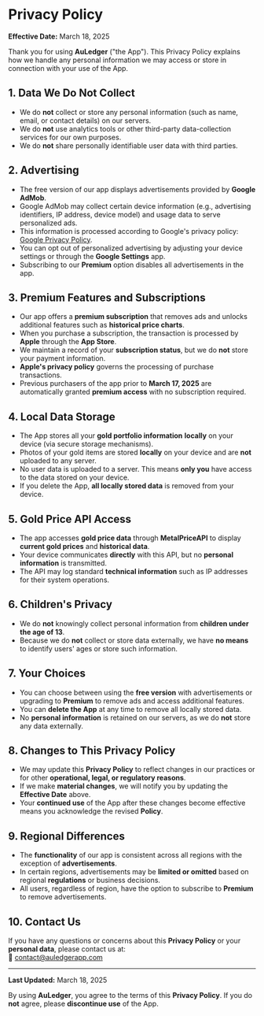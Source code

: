 # Privacy Policy

**Effective Date:** March 18, 2025

Thank you for using **AuLedger** ("the App"). This Privacy Policy explains how we handle any personal information we may access or store in connection with your use of the App.

## 1. Data We Do Not Collect
- We do **not** collect or store any personal information (such as name, email, or contact details) on our servers.
- We do **not** use analytics tools or other third-party data-collection services for our own purposes.
- We do **not** share personally identifiable user data with third parties.

## 2. Advertising
- The free version of our app displays advertisements provided by **Google AdMob**.
- Google AdMob may collect certain device information (e.g., advertising identifiers, IP address, device model) and usage data to serve personalized ads.
- This information is processed according to Google's privacy policy: [Google Privacy Policy](https://policies.google.com/privacy).
- You can opt out of personalized advertising by adjusting your device settings or through the **Google Settings** app.
- Subscribing to our **Premium** option disables all advertisements in the app.

## 3. Premium Features and Subscriptions
- Our app offers a **premium subscription** that removes ads and unlocks additional features such as **historical price charts**.
- When you purchase a subscription, the transaction is processed by **Apple** through the **App Store**.
- We maintain a record of your **subscription status**, but we do **not** store your payment information.
- **Apple's privacy policy** governs the processing of purchase transactions.
- Previous purchasers of the app prior to **March 17, 2025** are automatically granted **premium access** with no subscription required.

## 4. Local Data Storage
- The App stores all your **gold portfolio information** **locally** on your device (via secure storage mechanisms).
- Photos of your gold items are stored **locally** on your device and are **not** uploaded to any server.
- No user data is uploaded to a server. This means **only you** have access to the data stored on your device.
- If you delete the App, **all locally stored data** is removed from your device.

## 5. Gold Price API Access
- The app accesses **gold price data** through **MetalPriceAPI** to display **current gold prices** and **historical data**.
- Your device communicates **directly** with this API, but no **personal information** is transmitted.
- The API may log standard **technical information** such as IP addresses for their system operations.

## 6. Children's Privacy
- We do **not** knowingly collect personal information from **children under the age of 13**.
- Because we do **not** collect or store data externally, we have **no means** to identify users' ages or store such information.

## 7. Your Choices
- You can choose between using the **free version** with advertisements or upgrading to **Premium** to remove ads and access additional features.
- You can **delete the App** at any time to remove all locally stored data.
- No **personal information** is retained on our servers, as we do **not** store any data externally.

## 8. Changes to This Privacy Policy
- We may update this **Privacy Policy** to reflect changes in our practices or for other **operational, legal, or regulatory reasons**.
- If we make **material changes**, we will notify you by updating the **Effective Date** above.
- Your **continued use** of the App after these changes become effective means you acknowledge the revised **Policy**.

## 9. Regional Differences
- The **functionality** of our app is consistent across all regions with the exception of **advertisements**.
- In certain regions, advertisements may be **limited or omitted** based on regional **regulations** or business decisions.
- All users, regardless of region, have the option to subscribe to **Premium** to remove advertisements.

## 10. Contact Us
If you have any questions or concerns about this **Privacy Policy** or your **personal data**, please contact us at:  
📧 [contact@auledgerapp.com](mailto:contact@auledgerapp.com)

---

**Last Updated:** March 18, 2025

By using **AuLedger**, you agree to the terms of this **Privacy Policy**. If you do **not** agree, please **discontinue use** of the App.

